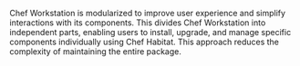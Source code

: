 Chef Workstation is modularized to improve user experience and simplify interactions with its components.
This divides Chef Workstation into independent parts, enabling users to install, upgrade, and manage specific components individually using Chef Habitat.
This approach reduces the complexity of maintaining the entire package.